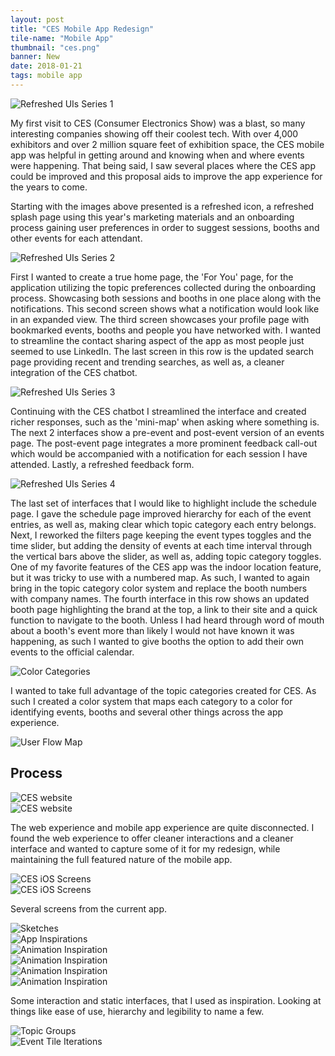 ```yaml
---
layout: post
title: "CES Mobile App Redesign"
tile-name: "Mobile App"
thumbnail: "ces.png"
banner: New
date: 2018-01-21
tags: mobile app
---
```


<div class="image-container"><img src="../img/ces/ui1.png" alt="Refreshed UIs Series 1"/></div>

My first visit to CES (Consumer Electronics Show) was a blast, so many interesting companies showing off their coolest tech. With over 4,000 exhibitors and over 2 million square feet of exhibition space, the CES mobile app was helpful in getting around and knowing when and where events were happening. That being said, I saw several places where the CES app could be improved and this proposal aids to improve the app experience for the years to come.

Starting with the images above presented is a refreshed icon, a refreshed splash page using this year's marketing materials and an onboarding process gaining user preferences in order to suggest sessions, booths and other events for each attendant.

<div class="image-container"><img src="../img/ces/ui2.png" alt="Refreshed UIs Series 2"/></div>

First I wanted to create a true home page, the 'For You' page, for the application utilizing the topic preferences collected during the onboarding process. Showcasing both sessions and booths in one place along with the notifications. This second screen shows what a notification would look like in an expanded view. The third screen showcases your profile page with bookmarked events, booths and people you have networked with. I wanted to streamline the contact sharing aspect of the app as most people just seemed to use LinkedIn. The last screen in this row is the updated search page providing recent and trending searches, as well as, a cleaner integration of the CES chatbot.

<div class="image-container"><img src="../img/ces/ui3.png" alt="Refreshed UIs Series 3"/></div>

Continuing with the CES chatbot I streamlined the interface and created richer responses, such as the 'mini-map' when asking where something is. The next 2 interfaces show a pre-event and post-event version of an events page. The post-event page integrates a more prominent feedback call-out which would be accompanied with a notification for each session I have attended. Lastly, a refreshed feedback form.

<div class="image-container"><img src="../img/ces/ui4.png" alt="Refreshed UIs Series 4"/></div>

The last set of interfaces that I would like to highlight include the schedule page. I gave the schedule page improved hierarchy for each of the event entries, as well as, making clear which topic category each entry belongs. Next, I reworked the filters page keeping the event types toggles and the time slider, but adding the density of events at each time interval through the vertical bars above the slider, as well as, adding topic category toggles. One of my favorite features of the CES app was the indoor location feature, but it was tricky to use with a numbered map. As such, I wanted to again bring in the topic category color system and replace the booth numbers with company names. The fourth interface in this row shows an updated booth page highlighting the brand at the top, a link to their site and a quick function to navigate to the booth. Unless I had heard through word of mouth about a booth's event more than likely I would not have known it was happening, as such I wanted to give booths the option to add their own events to the official calendar. 

<div class="image-container"><img src="../img/ces/colorsystem.png" alt="Color Categories"/></div>

I wanted to take full advantage of the topic categories created for CES. As such I created a color system that maps each category to a color for identifying events, booths and several other things across the app experience.

<div class="image-container"><img src="../img/ces/userflowmap.png" alt="User Flow Map"/></div>

## Process

<div class="image-container"><img src="../img/ces/site1.png" alt="CES website"/></div>
<div class="image-container"><img src="../img/ces/site2.png" alt="CES website"/></div>

The web experience and mobile app experience are quite disconnected. I found the web experience to offer cleaner interactions and a cleaner interface and wanted to capture some of it for my redesign, while maintaining the full featured nature of the mobile app.

<div class="image-container"><img src="../img/ces/appscreens.png" alt="CES iOS Screens"/></div>
<div class="image-container"><img src="../img/ces/appscreens2.png" alt="CES iOS Screens"/></div>

Several screens from the current app.

<div class="image-container"><img src="../img/ces/sketches.png" alt="Sketches"/></div>

<div class="image-container"><img src="../img/ces/inspiration.png" alt="App Inspirations"/></div>

<div class="row" style="padding:0px; margin:0px;">
  <div class="image-container small-6 medium-3 column" style="padding:0px; margin:0px;"><img src="../img/ces/inspo1.gif" alt="Animation Inspiration"/></div>
  <div class="image-container small-6 medium-3 column" style="padding:0px; margin:0px;"><img src="../img/ces/inspo2.gif" alt="Animation Inspiration"/></div>
  <div class="image-container small-6 medium-3 column" style="padding:0px; margin:0px;"><img src="../img/ces/inspo3.gif" alt="Animation Inspiration"/></div>
  <div class="image-container small-6 medium-3 column" style="padding:0px; margin:0px;"><img src="../img/ces/inspo4.gif" alt="Animation Inspiration"/></div>
</div>

Some interaction and static interfaces, that I used as inspiration. Looking at things like ease of use, hierarchy and legibility to name a few.

<div class="image-container small-12 medium-10 column medium-centered"><img src="../img/ces/topics.png" alt="Topic Groups"/></div>

<div class="image-container"><img src="../img/ces/eventtiles.png" alt="Event Tile Iterations"/></div>